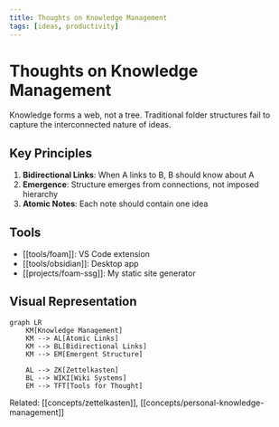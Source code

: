 ```yaml
---
title: Thoughts on Knowledge Management
tags: [ideas, productivity]
---
```


# Thoughts on Knowledge Management

Knowledge forms a web, not a tree. Traditional folder structures fail to capture the interconnected nature of ideas.

## Key Principles

1. **Bidirectional Links**: When A links to B, B should know about A
2. **Emergence**: Structure emerges from connections, not imposed hierarchy
3. **Atomic Notes**: Each note should contain one idea

## Tools

- [[tools/foam]]: VS Code extension
- [[tools/obsidian]]: Desktop app
- [[projects/foam-ssg]]: My static site generator

## Visual Representation

```mermaid
graph LR
    KM[Knowledge Management]
    KM --> AL[Atomic Links]
    KM --> BL[Bidirectional Links]
    KM --> EM[Emergent Structure]
    
    AL --> ZK[Zettelkasten]
    BL --> WIKI[Wiki Systems]
    EM --> TFT[Tools for Thought]
```

Related: [[concepts/zettelkasten]], [[concepts/personal-knowledge-management]]